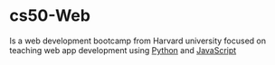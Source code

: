 # cs50-Web

Is a web development bootcamp from Harvard university focused on teaching web app development using [Python](Python) and [JavaScript](JavaScript)